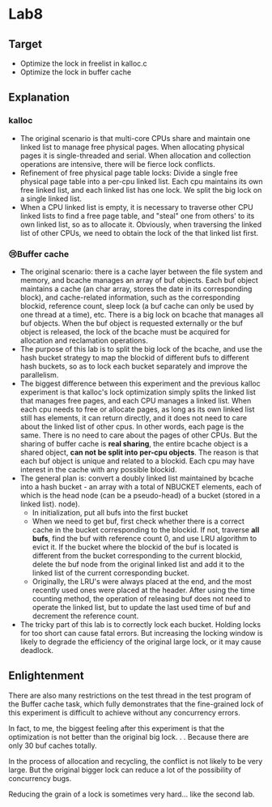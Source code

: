 # Lab8



## Target

- Optimize the lock in freelist in kalloc.c
- Optimize the lock in buffer cache



## Explanation

### kalloc

- The original scenario is that multi-core CPUs share and maintain one linked list to manage free physical pages. When allocating physical pages it is single-threaded and serial. When allocation and collection operations are intensive, there will be fierce lock conflicts.
- Refinement of free physical page table locks: Divide a single free physical page table into a per-cpu linked list. Each cpu maintains its own free linked list, and each linked list has one lock. We split the big lock on a single linked list.
- When a CPU linked list is empty, it is necessary to traverse other CPU linked lists to find a free page table, and "steal" one from others' to its own linked list, so as to allocate it. Obviously, when traversing the linked list of other CPUs, we need to obtain the lock of the that linked list first.



### 😢Buffer cache

- The original scenario: there is a cache layer between the file system and memory, and bcache manages an array of buf objects. Each buf object maintains a cache (an char array, stores the date in its corresponding block), and cache-related information, such as the corresponding blockid, reference count, sleep lock (a buf cache can only be used by one thread at a time), etc.
  There is a big lock on bcache that manages all buf objects. When the buf object is requested externally or the buf object is released, the lock of the bcache must be acquired for allocation and reclamation operations.
- The purpose of this lab is to split the big lock of the bcache, and use the hash bucket strategy to map the blockid of different bufs to different hash buckets, so as to lock each bucket separately and improve the parallelism.
- The biggest difference between this experiment and the previous kalloc experiment is that kalloc's lock optimization simply splits the linked list that manages free pages, and each CPU manages a linked list. When each cpu needs to free or allocate pages, as long as its own linked list still has elements, it can return directly, and it does not need to care about the linked list of other cpus. In other words, each page is the same. There is no need to care about the pages of other CPUs.
  But the sharing of buffer cache is **real sharing**, the entire bcache object is a shared object, **can not be split into per-cpu objects**. The reason is that each buf object is unique and related to a blockid. Each cpu may have interest in the cache with any possible blockid.
- The general plan is: convert a doubly linked list maintained by bcache into a hash bucket - an array with a total of NBUCKET elements, each of which is the head node (can be a pseudo-head) of a bucket (stored in a linked list). node).
  - In initialization, put all bufs into the first bucket
  - When we need to get buf, first check whether there is a correct cache in the bucket corresponding to the blockid. If not, traverse **all bufs**, find the buf with reference count 0, and use LRU algorithm to evict it. If the bucket where the blockid of the buf is located is different from the bucket corresponding to the current blockid, delete the buf node from the original linked list and add it to the linked list of the current corresponding bucket.
  - Originally, the LRU's were always placed at the end, and the most recently used ones were placed at the header. After using the time counting method, the operation of releasing buf does not need to operate the linked list, but to update the last used time of buf and decrement the reference count.
- The tricky part of this lab is to correctly lock each bucket. Holding locks for too short can cause fatal errors. But increasing the locking window is likely to degrade the efficiency of the original large lock, or it may cause deadlock.



## Enlightenment

There are also many restrictions on the test thread in the test program of the Buffer cache task, which fully demonstrates that the fine-grained lock of this experiment is difficult to achieve without any concurrency errors. 

In fact, to me, the biggest feeling after this experiment is that the optimization is not better than the original big lock. . . Because there are only 30 buf caches totally. 

In the process of allocation and recycling, the conflict is not likely to be very large. But the original bigger lock can reduce a lot of the possibility of concurrency bugs.

Reducing the grain of a lock is sometimes very hard... like the second lab.